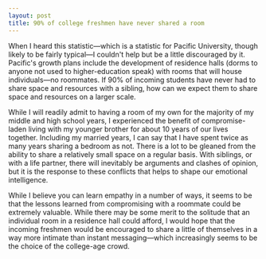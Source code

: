 ```yaml
---
layout: post
title: 90% of college freshmen have never shared a room
---
```


<p>When I heard this statistic&mdash;which is a statistic for Pacific University, though likely to be fairly typical&mdash;I couldn't help but be a little discouraged by it.  Pacific's growth plans include the development of residence halls (dorms to anyone not used to higher-education speak) with rooms that will house individuals&mdash;no roommates.  If 90% of incoming students have never had to share space and resources with a sibling, how can we expect them to share space and resources on a larger scale.</p>
<p>While I will readily admit to having a room of my own for the majority of my middle and high school years, I experienced the benefit of compromise-laden living with my younger brother for about 10 years of our lives together.  Including my married years, I can say that I have spent twice as many years sharing a bedroom as not.  There is a lot to be gleaned from the ability to share a relatively small space on a regular basis.  With siblings, or with a life partner, there will inevitably be arguments and clashes of opinion, but it is the response to these conflicts that helps to shape our emotional intelligence.</p>
<p>While I believe you can learn empathy in a number of ways, it seems to be that the lessons learned from compromising with a roommate could be extremely valuable.  While there may be some merit to the solitude that an individual room in a residence hall could afford, I would hope that the incoming freshmen would be encouraged to share a little of themselves in a way more intimate than instant messaging&mdash;which increasingly seems to be the choice of the college-age crowd.</p>

